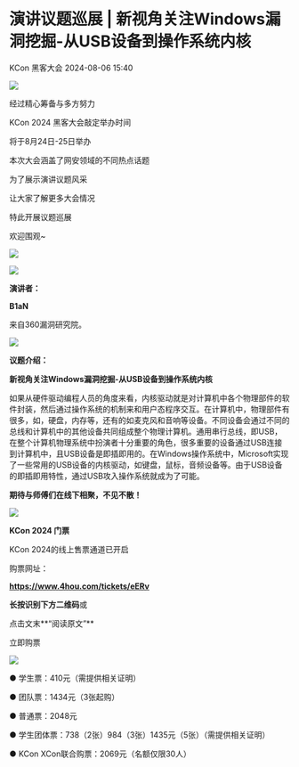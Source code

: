 #  演讲议题巡展 | 新视角关注Windows漏洞挖掘-从USB设备到操作系统内核   
 KCon 黑客大会   2024-08-06 15:40  
  
![](https://mmbiz.qpic.cn/mmbiz_jpg/e5by8a5GzIZLR1MziccBFhwWVnGwNWq4FlCzKgnMXDQOdibFmeE7ZQ36CibVMeBlUQwib7O0QR2sSEAnKcVZsy7Mmg/640?wx_fmt=jpeg&from=appmsg "")  
  
  
经过精心筹备与多方努力  
  
KCon 2024 黑客大会敲定举办时间  
  
将于8月24日-25日举办  
  
  
本次大会涵盖了网安领域的不同热点话题  
  
为了展示演讲议题风采  
  
让大家了解更多大会情况  
  
特此开展议题巡展  
  
欢迎围观~  
  
  
  
  
  
![](https://mmbiz.qpic.cn/mmbiz_jpg/e5by8a5GzIZLR1MziccBFhwWVnGwNWq4FhAKTudflwTleketic0ib00ecUl2c1N5sexfqWXGdic6dnIJxc9rUdU8nA/640?wx_fmt=jpeg&from=appmsg "")  
  
  
![](https://mmbiz.qpic.cn/mmbiz_jpg/e5by8a5GzIZLR1MziccBFhwWVnGwNWq4FlCzKgnMXDQOdibFmeE7ZQ36CibVMeBlUQwib7O0QR2sSEAnKcVZsy7Mmg/640?wx_fmt=jpeg&from=appmsg "")  
  
**演讲者：**  
  
  
**B1aN**  
  
来自360漏洞研究院。  
  
  
  
![](https://mmbiz.qpic.cn/mmbiz_jpg/e5by8a5GzIZLR1MziccBFhwWVnGwNWq4FlCzKgnMXDQOdibFmeE7ZQ36CibVMeBlUQwib7O0QR2sSEAnKcVZsy7Mmg/640?wx_fmt=jpeg&from=appmsg "")  
  
**议题介绍：**  
  
  
**新视角关注Windows漏洞挖掘-从USB设备到操作系统内核**  
  
如果从硬件驱动编程人员的角度来看，内核驱动就是对计算机中各个物理部件的软件封装，然后通过操作系统的机制来和用户态程序交互。在计算机中，物理部件有很多，如，硬盘，内存等，还有的如麦克风和音响等设备。不同设备会通过不同的总线和计算机中的其他设备共同组成整个物理计算机。通用串行总线，即USB，在整个计算机物理系统中扮演者十分重要的角色，很多重要的设备通过USB连接到计算机中，且USB设备是即插即用的。在Windows操作系统中，Microsoft实现了一些常用的USB设备的内核驱动，如键盘，鼠标，音频设备等。由于USB设备的即插即用特性，通过USB攻入操作系统就成为了可能。  
  
  
**期待与师傅们在线下相聚，不见不散！**  
  
  
  
![](https://mmbiz.qpic.cn/mmbiz_jpg/e5by8a5GzIZLR1MziccBFhwWVnGwNWq4FlCzKgnMXDQOdibFmeE7ZQ36CibVMeBlUQwib7O0QR2sSEAnKcVZsy7Mmg/640?wx_fmt=jpeg&from=appmsg "")  
  
  
**KCon 2024 门票**  
  
  
  
KCon 2024的线上售票通道已开启  
  
购票网址：  
  
**https://www.4hou.com/tickets/eERv**  
  
  
**长按识别下方二维码**或  
  
点击文末**“阅读原文”**  
  
立即购票  
  
![](https://mmbiz.qpic.cn/mmbiz_png/e5by8a5GzIZLR1MziccBFhwWVnGwNWq4FHHqibbQ5KzhmmTTmgTK5bXodZINQ54khmlRErPibV3QibedsnFELOFN4A/640?wx_fmt=png&from=appmsg "")  
  
● 学生票：410元（需提供相关证明）  
  
● 团队票：1434元（3张起购）  
  
● 普通票：2048元  
  
● 学生团体票：738（2张）984（3张）1435元（5张）（需提供相关证明）  
  
● KCon XCon联合购票：2069元（名额仅限30人）  
  
  
